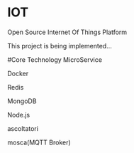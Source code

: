 # IOT
Open Source Internet Of Things Platform

This project is being implemented...

#Core Technology
MicroService

Docker

Redis

MongoDB

Node.js

ascoltatori

mosca(MQTT Broker)
